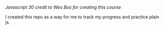 
*Javascript 30*
_credit to Wes Bos for creating this course_

I created this repo as a way for me to track my progress and practice plain js.
